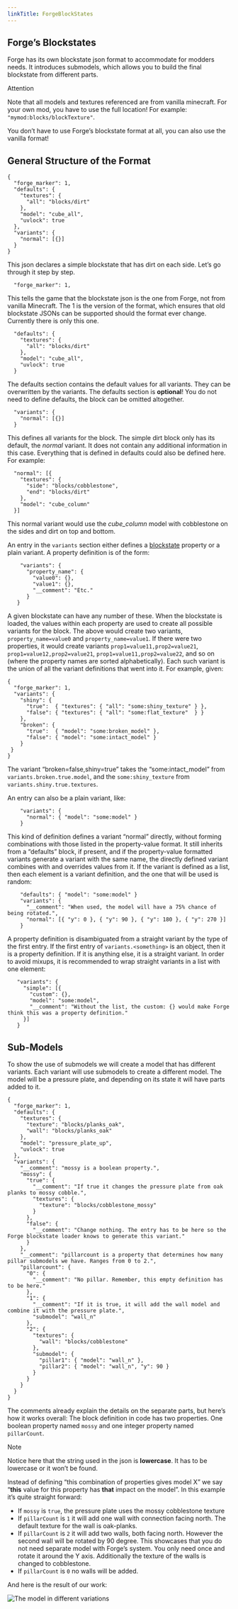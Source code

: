 ```yaml
---
linkTitle: ForgeBlockStates
---
```


<article class="docs-entry">
<h1 id="forges-blockstates">Forge&rsquo;s Blockstates<a class="headerlink" href="#forges-blockstates" title="Permanent link"> </a></h1>
<p>Forge has its own blockstate json format to accommodate for modders needs. It introduces submodels, which allows you to build the final blockstate from different parts.</p>
<div class="admonition attention">
<p class="admonition-title">Attention</p>
<p>Note that all models and textures referenced are from vanilla minecraft. For your own mod, you have to use the full location! For example: <code>"mymod:blocks/blockTexture"</code>.</p>
<p>You don&rsquo;t have to use Forge&rsquo;s blockstate format at all, you can also use the vanilla format!</p>
</div>
<h2 id="general-structure-of-the-format">General Structure of the Format<a class="headerlink" href="#general-structure-of-the-format" title="Permanent link"> </a></h2>
<pre class="highlight"><code class="language-json">{
  "forge_marker": 1,
  "defaults": {
    "textures": {
      "all": "blocks/dirt"
    },
    "model": "cube_all",
    "uvlock": true
  },
  "variants": {
    "normal": [{}]
  }
}</code></pre>

<p>This json declares a simple blockstate that has dirt on each side. Let&rsquo;s go through it step by step.</p>
<pre class="highlight"><code class="language-json">  "forge_marker": 1,</code></pre>

<p>This tells the game that the blockstate json is the one from Forge, not from vanilla Minecraft.
The 1 is the version of the format, which ensures that old blockstate JSONs can be supported should the format ever change. Currently there is only this one.</p>
<pre class="highlight"><code class="language-json">  "defaults": {
    "textures": {
      "all": "blocks/dirt"
    },
    "model": "cube_all",
    "uvlock": true
  }</code></pre>

<p>The defaults section contains the default values for all variants. They can be overwritten by the variants. The defaults section is <strong>optional</strong>! You do not need to define defaults, the block can be omitted altogether.</p>
<pre class="highlight"><code class="language-json">  "variants": {
    "normal": [{}]
  }</code></pre>

<p>This defines all variants for the block. The simple dirt block only has its default, the <em>normal</em> variant. It does not contain any additional information in this case. Everything that is defined in defaults could also be defined here. For example:</p>
<pre class="highlight"><code class="language-json">  "normal": [{
    "textures": {
      "side": "blocks/cobblestone",
      "end": "blocks/dirt"
    },
    "model": "cube_column"
  }]</code></pre>

<p>This normal variant would use the <em>cube_column</em> model with cobblestone on the sides and dirt on top and bottom.</p>
<p>An entry in the <code>variants</code> section either defines a <a href="../../../blocks/states/index.htm">blockstate</a> property or a plain variant. A property definition is of the form:</p>
<pre class="highlight"><code class="language-json">    "variants": {
      "property_name": {
        "value0": {},
        "value1": {},
        "__comment": "Etc."
      }
   }</code></pre>

<p>A given blockstate can have any number of these. When the blockstate is loaded, the values within each property are used to create all possible variants for the block. The above would create two variants, <code>property_name=value0</code> and <code>property_name=value1</code>. If there were two properties, it would create variants <code>prop1=value11,prop2=value21</code>, <code>prop1=value12,prop2=value21</code>, <code>prop1=value11,prop2=value22</code>, and so on (where the property names are sorted alphabetically). Each such variant is the union of all the variant definitions that went into it. For example, given:</p>
<pre class="highlight"><code class="language-json">{
  "forge_marker": 1,
  "variants": {
    "shiny": {
      "true":  { "textures": { "all": "some:shiny_texture" } },
      "false": { "textures": { "all": "some:flat_texture"  } }
    },
    "broken": {
      "true":  { "model": "some:broken_model" },
      "false": { "model": "some:intact_model" }
    }
 }
}</code></pre>

<p>The variant &ldquo;broken=false,shiny=true&rdquo; takes the &ldquo;some:intact_model&rdquo; from <code>variants.broken.true.model</code>, and the <code>some:shiny_texture</code> from <code>variants.shiny.true.textures</code>.</p>
<p>An entry can also be a plain variant, like:</p>
<pre class="highlight"><code class="language-json">    "variants": {
      "normal": { "model": "some:model" }
    }</code></pre>

<p>This kind of definition defines a variant &ldquo;normal&rdquo; directly, without forming combinations with those listed in the property-value format. It still inherits from a &ldquo;defaults&rdquo; block, if present, and if the property-value formatted variants generate a variant with the same name, the directly defined variant combines with and overrides values from it. If the variant is defined as a list, then each element is a variant definition, and the one that will be used is random:</p>
<pre class="highlight"><code class="language-json">    "defaults": { "model": "some:model" }
    "variants": {
      "__comment": "When used, the model will have a 75% chance of being rotated.",
      "normal": [{ "y": 0 }, { "y": 90 }, { "y": 180 }, { "y": 270 }]
    }</code></pre>

<p>A property definition is disambiguated from a straight variant by the type of the first entry. If the first entry of <code>variants.&lt;something&gt;</code> is an object, then it is a property definition. If it is anything else, it is a straight variant. In order to avoid mixups, it is recommended to wrap straight variants in a list with one element:</p>
<pre class="highlight"><code class="language-json">   "variants": {
     "simple": [{
       "custom": {},
       "model": "some:model",
       "__comment": "Without the list, the custom: {} would make Forge think this was a property definition."
     }]
   }</code></pre>

<h2 id="sub-models">Sub-Models<a class="headerlink" href="#sub-models" title="Permanent link"> </a></h2>
<p>To show the use of submodels we will create a model that has different variants. Each variant will use submodels to create a different model.
The model will be a pressure plate, and depending on its state it will have parts added to it.</p>
<pre class="highlight"><code class="language-json">{
  "forge_marker": 1,
  "defaults": {
    "textures": {
      "texture": "blocks/planks_oak",
      "wall": "blocks/planks_oak"
    },
    "model": "pressure_plate_up",
    "uvlock": true
  },
  "variants": {
    "__comment": "mossy is a boolean property.",
    "mossy": {
      "true": {
        "__comment": "If true it changes the pressure plate from oak planks to mossy cobble.",
        "textures": {
          "texture": "blocks/cobblestone_mossy"
        }
      },
      "false": {
        "__comment": "Change nothing. The entry has to be here so the Forge blockstate loader knows to generate this variant."
      }
    },
    "__comment": "pillarcount is a property that determines how many pillar submodels we have. Ranges from 0 to 2.",
    "pillarcount": {
      "0": {
        "__comment": "No pillar. Remember, this empty definition has to be here."
      },
      "1": {
        "__comment": "If it is true, it will add the wall model and combine it with the pressure plate.",
        "submodel": "wall_n"
      },
      "2": {
        "textures": {
          "wall": "blocks/cobblestone"
        },
        "submodel": {
          "pillar1": { "model": "wall_n" },
          "pillar2": { "model": "wall_n", "y": 90 }
        }
      }
    }
  }
}</code></pre>

<p>The comments already explain the details on the separate parts, but here&rsquo;s how it works overall: The block definition in code has two properties. One boolean property named <code>mossy</code> and one integer property named <code>pillarCount</code>.</p>
<div class="admonition note">
<p class="admonition-title">Note</p>
<p>Notice here that the string used in the json is <strong>lowercase</strong>. It has to be lowercase or it won&rsquo;t be found.</p>
</div>
<p>Instead of defining &ldquo;this combination of properties gives model X&rdquo; we say &ldquo;<strong>this</strong> value for this property has <strong>that</strong> impact on the model&rdquo;. In this example it&rsquo;s quite straight forward:</p>
<ul>
<li>If <code>mossy</code> is <code>true</code>, the pressure plate uses the mossy cobblestone texture</li>
<li>If <code>pillarCount</code> is <code>1</code> it will add one wall with connection facing north. The default texture for the wall is oak-planks.</li>
<li>If <code>pillarCount</code> is <code>2</code> it will add two walls, both facing north. However the second wall will be rotated by 90 degree. This showcases that you do not need separate model with Forge&rsquo;s system. You only need once and rotate it around the Y axis. Additionally the texture of the walls is changed to cobblestone.</li>
<li>If <code>pillarCount</code> is <code>0</code> no walls will be added.</li>
</ul>
<p>And here is the result of our work:</p>
<p><img alt="The model in different variations" src="../example.png"></p>
</article>